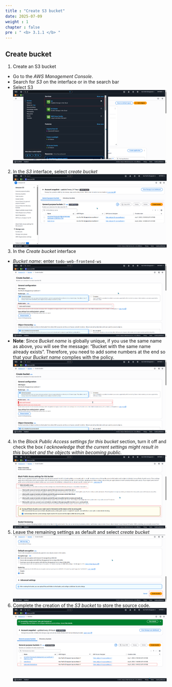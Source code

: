 ```yaml
---
title : "Create S3 bucket"
date: 2025-07-09 
weight : 1
chapter : false
pre : " <b> 3.1.1 </b> "
---
```

## Create bucket
1. Create an S3 bucket  
- Go to the _AWS Management Console_.
- Search for _S3_ on the interface or in the search bar
- Select S3
![S3](/images/3.S3/01-S3.png)
2. In the _S3_ interface, select _create bucket_
![S3](/images/3.S3/02-S3.png)
3. In the _Create bucket_ interface
- _Bucket name_: enter ```todo-web-frontend-ws```
![S3](/images/3.S3/03-S3.png)
- **Note**: Since _Bucket name_ is globally unique, if you use the same name as above, you will see the message: “Bucket with the same name already exists”. Therefore, you need to add some numbers at the end so that your _Bucket name_ complies with the policy.
![S3](/images/3.S3/06-S3.png)
4. In the _Block Public Access settings for this bucket_ section, turn it off and check the box _I acknowledge that the current settings might result in this bucket and the objects within becoming public._
![S3](/images/3.S3/04-S3.png)
5. Leave the remaining settings as default and select _create bucket_
![S3](/images/3.S3/05-S3.png)
6. Complete the creation of the _S3 bucket_ to store the source code.
![S3](/images/3.S3/07-S3.png)
